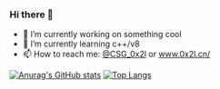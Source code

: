 ### Hi there 👋
- 🔭 I’m currently working on something cool
- 🌱 I’m currently learning c++/v8
- 📫 How to reach me: [@CSG_0x2l](https://twitter.com/CSG_0x2l) or <a rel="me" href="https://www.0x2l.cn/">www.0x2l.cn/</a>

[![Anurag's GitHub stats](https://github-readme-stats.vercel.app/api?username=0x2l)](https://github.com/anuraghazra/github-readme-stats)
[![Top Langs](https://github-readme-stats.vercel.app/api/top-langs/?username=0x2l)](https://github.com/anuraghazra/github-readme-stats)